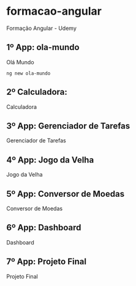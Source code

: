 # formacao-angular

Formação Angular - Udemy

## 1º App: ola-mundo

Olá Mundo

```npm
ng new ola-mundo
```

## 2º Calculadora:

Calculadora

## 3º App: Gerenciador de Tarefas

Gerenciador de Tarefas

## 4º App: Jogo da Velha

Jogo da Velha

## 5º App: Conversor de Moedas

Conversor de Moedas

## 6º App: Dashboard

Dashboard

## 7º App: Projeto Final

Projeto Final
